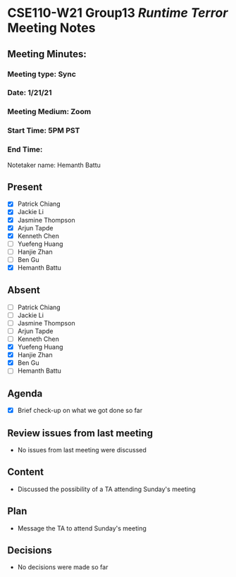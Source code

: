# CSE110-W21 Group13 *Runtime Terror* Meeting Notes

## Meeting Minutes: 

### Meeting type: Sync

### Date: 1/21/21

### Meeting Medium: Zoom

### Start Time: 5PM PST

### End Time: 

Notetaker name: Hemanth Battu

## Present

- [x] Patrick Chiang
- [x] Jackie Li
- [x] Jasmine Thompson
- [x] Arjun Tapde
- [x] Kenneth Chen
- [ ] Yuefeng Huang
- [ ] Hanjie Zhan
- [ ] Ben Gu
- [x] Hemanth Battu

## Absent

- [ ] Patrick Chiang
- [ ] Jackie Li
- [ ] Jasmine Thompson
- [ ] Arjun Tapde
- [ ] Kenneth Chen
- [x] Yuefeng Huang
- [x] Hanjie Zhan
- [x] Ben Gu
- [ ] Hemanth Battu

## Agenda

- [x] Brief check-up on what we got done so far

## Review issues from last meeting
* No issues from last meeting were discussed

## Content
* Discussed the possibility of a TA attending Sunday's meeting

## Plan
* Message the TA to attend Sunday's meeting

## Decisions
* No decisions were made so far
